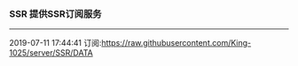 ### SSR 提供SSR订阅服务
---
2019-07-11 17:44:41 订阅:https://raw.githubusercontent.com/King-1025/server/SSR/DATA
